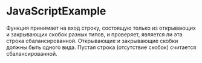 # JavaScriptExample
Функция принимает на вход строку, состоящую только из открывающих и закрывающих скобок разных типов, и проверяет, является ли эта строка сбалансированной. 
Открывающие и закрывающие скобки должны быть одного вида. 
Пустая строка (отсутствие скобок) считается сбалансированной.
